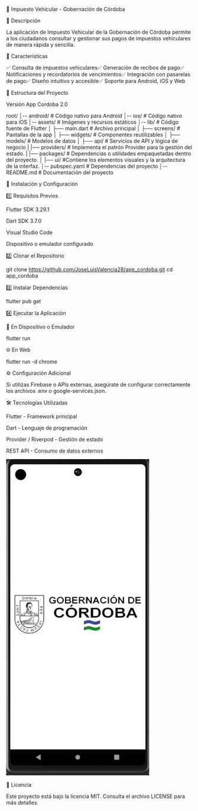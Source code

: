 🚗 Impuesto Vehicular - Gobernación de Córdoba

  

📌 Descripción

La aplicación de Impuesto Vehicular de la Gobernación de Córdoba permite a los ciudadanos consultar y gestionar sus pagos de impuestos vehiculares de manera rápida y sencilla.

🚀 Características

✅ Consulta de impuestos vehiculares✅ Generación de recibos de pago✅ Notificaciones y recordatorios de vencimientos✅ Integración con pasarelas de pago✅ Diseño intuitivo y accesible✅ Soporte para Android, iOS y Web

📂 Estructura del Proyecto

Versión App Cordoba 2.0

root/
│-- android/          # Código nativo para Android
│-- ios/              # Código nativo para iOS
│-- assets/           # Imágenes y recursos estáticos
│-- lib/              # Código fuente de Flutter
│   ├── main.dart     # Archivo principal
│   ├── screens/      # Pantallas de la app
│   ├── widgets/      # Componentes reutilizables
│   ├── models/       # Modelos de datos
│   ├── api/          # Servicios de API y lógica de negocio
|   |── providers/    # Implementa el patrón Provider para la gestión del estado.
|   |── packages/     # Dependencias o utilidades empaquetadas dentro del proyecto.
│   |── ui/           #Contiene los elementos visuales y la arquitectura de la interfaz.
│-- pubspec.yaml      # Dependencias del proyecto
│-- README.md         # Documentación del proyecto

📲 Instalación y Configuración

1️⃣ Requisitos Previos

Flutter SDK 3.29.1

Dart SDK 3.7.0

Visual Studio Code

Dispositivo o emulador configurado

2️⃣ Clonar el Repositorio

git clone https://github.com/JoseLuisValencia28/app_cordoba.git
cd app_cordoba

3️⃣ Instalar Dependencias

flutter pub get

4️⃣ Ejecutar la Aplicación

📱 En Dispositivo o Emulador

flutter run

🌐 En Web

flutter run -d chrome

⚙️ Configuración Adicional

Si utilizas Firebase o APIs externas, asegúrate de configurar correctamente los archivos .env o google-services.json.

🛠️ Tecnologías Utilizadas

Flutter - Framework principal

Dart - Lenguaje de programación

Provider / Riverpod - Gestión de estado

REST API - Consumo de datos externos


![alt text](image.png)

📝 Licencia

Este proyecto está bajo la licencia MIT. Consulta el archivo LICENSE para más detalles.
